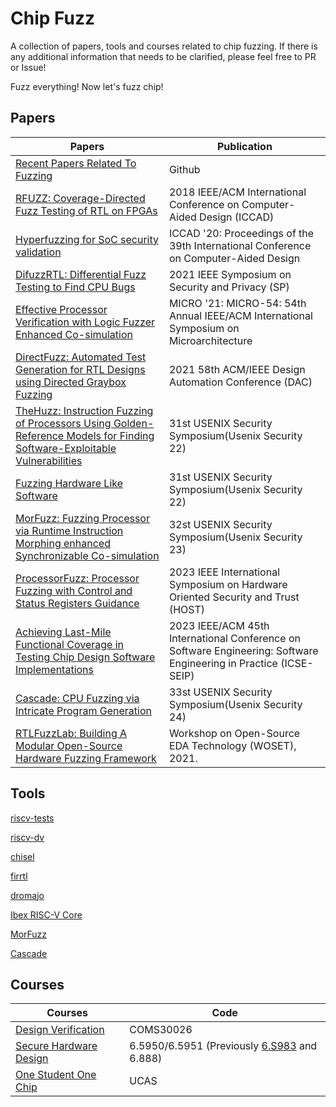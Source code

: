 # Chip Fuzz

A collection of papers, tools and courses related to chip fuzzing. If there is any additional information that needs to be clarified, please feel free to PR or Issue!

Fuzz everything! Now let's fuzz chip!

## Papers
| Papers| Publication |
| --- | --- |
| [Recent Papers Related To Fuzzing](https://github.com/wcventure/FuzzingPaper)  | Github  |
| [RFUZZ: Coverage-Directed Fuzz Testing of RTL on FPGAs](https://dl.acm.org/doi/10.1145/3240765.3240842) | 2018 IEEE/ACM International Conference on Computer-Aided Design (ICCAD)|
| [Hyperfuzzing for SoC security validation](https://dl.acm.org/doi/10.1145/3400302.3415709) |  ICCAD '20: Proceedings of the 39th International Conference on Computer-Aided Design  |
| [DifuzzRTL: Differential Fuzz Testing to Find CPU Bugs](https://ieeexplore.ieee.org/document/9519470) | 2021 IEEE Symposium on Security and Privacy (SP) |
| [Effective Processor Verification with Logic Fuzzer Enhanced Co-simulation](https://dl.acm.org/doi/10.1145/3466752.3480092) |  MICRO '21: MICRO-54: 54th Annual IEEE/ACM International Symposium on Microarchitecture |
| [DirectFuzz: Automated Test Generation for RTL Designs using Directed Graybox Fuzzing](https://ieeexplore.ieee.org/document/9586289/) |  2021 58th ACM/IEEE Design Automation Conference (DAC)  |
| [TheHuzz: Instruction Fuzzing of Processors Using Golden-Reference Models for Finding Software-Exploitable Vulnerabilities](https://www.usenix.org/conference/usenixsecurity22/presentation/kande) |   31st USENIX Security Symposium(Usenix Security 22)  |
| [Fuzzing Hardware Like Software](https://www.usenix.org/conference/usenixsecurity22/presentation/trippel) |  31st USENIX Security Symposium(Usenix Security 22)  |
| [MorFuzz: Fuzzing Processor via Runtime Instruction Morphing enhanced Synchronizable Co-simulation](https://www.usenix.org/conference/usenixsecurity23/presentation/xu-jinyan) |  32st USENIX Security Symposium(Usenix Security 23)  |
| [ProcessorFuzz: Processor Fuzzing with Control and Status Registers Guidance](https://ieeexplore.ieee.org/document/10133714) |  2023 IEEE International Symposium on Hardware Oriented Security and Trust (HOST)  |
| [Achieving Last-Mile Functional Coverage in Testing Chip Design Software Implementations](https://ieeexplore.ieee.org/document/10172806) |  2023 IEEE/ACM 45th International Conference on Software Engineering: Software Engineering in Practice (ICSE-SEIP)  |
| [Cascade: CPU Fuzzing via Intricate Program Generation](https://comsec.ethz.ch/research/hardware-design-security/cascade-cpu-fuzzing-via-intricate-program-generation/) | 33st USENIX Security Symposium(Usenix Security 24)   |
| [RTLFuzzLab: Building A Modular Open-Source Hardware Fuzzing Framework](https://woset-workshop.github.io/PDFs/2021/a10.pdf) |  Workshop on Open-Source EDA Technology (WOSET), 2021.  |

<!-- 
| []() |    |
| []() |    | -->

## Tools

[riscv-tests](https://github.com/riscv-software-src/riscv-tests) 

[riscv-dv](https://github.com/chipsalliance/riscv-dv) 

[chisel](https://github.com/chipsalliance/chisel) 

[firrtl](https://github.com/chipsalliance/firrtl) 

[dromajo](https://github.com/chipsalliance/dromajo) 

[Ibex RISC-V Core](https://github.com/lowRISC/ibex) 

[MorFuzz](https://github.com/sycuricon/MorFuzz)

[Cascade](https://github.com/comsec-group/cascade-artifacts)

<!--
[]() 
-->


## Courses
|  Courses  |  Code  |
|-------|-------|
| [Design Verification](https://uobdv.github.io/Design-Verification/) | COMS30026 |
| [Secure Hardware Design](https://shd.mit.edu/2024/) | 6.5950/6.5951 (Previously [6.S983](csg.csail.mit.edu/6.S983/) and 6.888) |
| [One Student One Chip](https://ysyx.oscc.cc/docs/en/) | UCAS |
